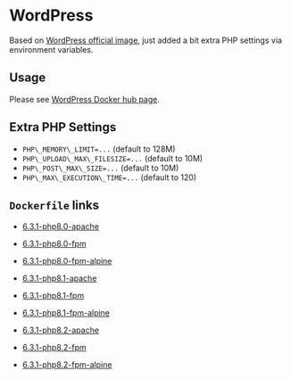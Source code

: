 # WordPress

Based on [WordPress official image](https://hub.docker.com/_/wordpress/), just added a bit extra PHP settings via environment variables.

## Usage

Please see [WordPress Docker hub page](https://hub.docker.com/_/wordpress/).

## Extra PHP Settings

- `PHP\_MEMORY\_LIMIT=...` (default to 128M)
- `PHP\_UPLOAD\_MAX\_FILESIZE=...` (default to 10M)
- `PHP\_POST\_MAX\_SIZE=...` (default to 10M)
- `PHP\_MAX\_EXECUTION\_TIME=...` (default to 120)

## `Dockerfile` links

- [6.3.1-php8.0-apache](https://github.com/alwynpan/docker-wordpress/blob/master/Dockerfile.php8.0-apache)
- [6.3.1-php8.0-fpm](https://github.com/alwynpan/docker-wordpress/blob/master/Dockerfile.php8.0-fpm)
- [6.3.1-php8.0-fpm-alpine](https://github.com/alwynpan/docker-wordpress/blob/master/Dockerfile.php8.0-fpm-alpine)

- [6.3.1-php8.1-apache](https://github.com/alwynpan/docker-wordpress/blob/master/Dockerfile.php8.1-apache)
- [6.3.1-php8.1-fpm](https://github.com/alwynpan/docker-wordpress/blob/master/Dockerfile.php8.1-fpm)
- [6.3.1-php8.1-fpm-alpine](https://github.com/alwynpan/docker-wordpress/blob/master/Dockerfile.php8.1-fpm-alpine)

- [6.3.1-php8.2-apache](https://github.com/alwynpan/docker-wordpress/blob/master/Dockerfile.php8.2-apache)
- [6.3.1-php8.2-fpm](https://github.com/alwynpan/docker-wordpress/blob/master/Dockerfile.php8.2-fpm)
- [6.3.1-php8.2-fpm-alpine](https://github.com/alwynpan/docker-wordpress/blob/master/Dockerfile.php8.2-fpm-alpine)
